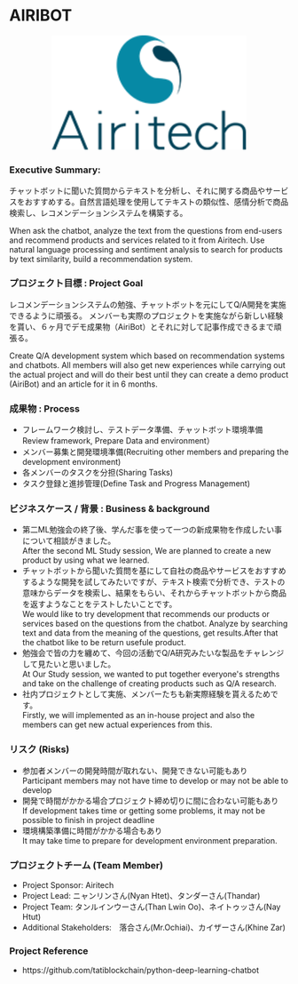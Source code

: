 <h1>AIRIBOT</h1>
<p align="center">
  <img src="images/logo/company_logo.png" width="350" title="Airitech">
</p>
<h3>Executive Summary:</h3>
<p>チャットボットに聞いた質問からテキストを分析し、それに関する商品やサービスをおすすめする。自然言語処理を使用してテキストの類似性、感情分析で商品検索し、レコメンデーションシステムを構築する。</p>
<p>When ask the chatbot, analyze the text from the questions from end-users and recommend products and services related to it from Airitech. Use natural language processing and sentiment analysis to search for products by text similarity, build a recommendation system.</p>

<h3>プロジェクト目標 : Project Goal</h3>
<p>レコメンデーションシステムの勉強、チャットボットを元にしてQ/A開発を実施できるように頑張る。
メンバーも実際のプロジェクトを実施ながら新しい経験を貰い、６ヶ月でデモ成果物（AiriBot）とそれに対して記事作成できるまで頑張る。</p>
<p>Create Q/A development system which based on recommendation systems and chatbots.
All members will also get new experiences while carrying out the actual project and will do their best until they can create a demo product (AiriBot) and an article for it in 6 months.</p>

<h3>成果物 : Process</h3>
<ul>
    <li>フレームワーク検討し、テストデータ準備、チャットボット環境準備 <br>Review framework, Prepare Data and environment）</li>
    <li>メンバー募集と開発環境準備(Recruiting other members and preparing the development environment)</li>
    <li>各メンバーのタスクを分担(Sharing Tasks)</li>
    <li>タスク登録と進捗管理(Define Task and Progress Management)</li>
</ul>
<h3>ビジネスケース / 背景 : Business & background</h3>
<ul>
    <li>第二ML勉強会の終了後、学んだ事を使って一つの新成果物を作成したい事について相談がきました。<br>
        After the second ML Study session, We are planned to create a new product by using what we learned.</li>
    <li>チャットボットから聞いた質問を基にして自社の商品やサービスをおすすめするような開発を試してみたいですが、テキスト検索で分析でき、テストの意味からデータを検索し、結果をもらい、それからチャットボットから商品を返すようなことをテストしたいことです。<br>
        We would like to try development that recommends our products or services based on the questions from the chatbot. Analyze by searching text and data from the meaning of the questions, get results.After that the chatbot like to be return usefule product.</li>
    <li>勉強会で皆の力を纏めて、今回の活動でQ/A研究みたいな製品をチャレンジして見たいと思いました。<br>
        At Our Study session, we wanted to put together everyone's strengths and take on the challenge of creating products such as Q/A research.</li>
    <li>社内プロジェクトとして実施、メンバーたちも新実際経験を貰えるためです。<br>
        Firstly, we will implemented as an in-house project and also the members can get new actual experiences from this.</li>
</ul>
<h3>リスク (Risks)</h3>
<ul>
    <li>参加者メンバーの開発時間が取れない、開発できない可能もあり <br>
        Participant members may not have time to develop or may not be able to develop</li>
    <li>開発で時間がかかる場合プロジェクト締め切りに間に合わない可能もあり<br>
        If development takes time or getting some problems, it may not be possible to finish in project deadline</li>
    <li>環境構築準備に時間がかかる場合もあり <br>
        It may take time to prepare for development environment preparation.</li>
</ul>
<h3>プロジェクトチーム (Team Member)</h3>
<ul>
  <li>Project Sponsor: Airitech</li>
    <li>Project Lead: ニャンリンさん(Nyan Htet)、タンダーさん(Thandar)</li>
    <li>Project Team: タンルインウーさん(Than Lwin Oo)、ネイトゥッさん(Nay Htut)</li>
    <li>Additional Stakeholders:　落合さん(Mr.Ochiai)、カイザーさん(Khine Zar)</li>
</ul>
<h3>Project Reference</h3>
<ul>
    <li>https://github.com/tatiblockchain/python-deep-learning-chatbot</li>
</ul>
